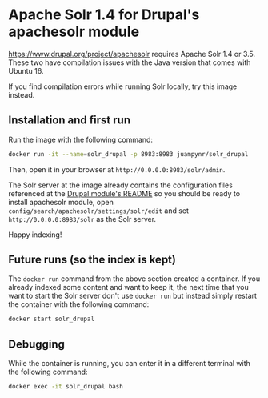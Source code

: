 # Apache Solr 1.4 for Drupal's apachesolr module

https://www.drupal.org/project/apachesolr requires Apache Solr
1.4 or 3.5. These two have compilation issues with the Java version
that comes with Ubuntu 16.

If you find compilation errors while running Solr locally,
try this image instead.

## Installation and first run

Run the image with the following command:

```bash
docker run -it --name=solr_drupal -p 8983:8983 juampynr/solr_drupal
```

Then, open it in your browser at `http://0.0.0.0:8983/solr/admin`.

The Solr server at the image already contains the configuration
files referenced at the [Drupal module's README](http://cgit.drupalcode.org/apachesolr/tree/solr-conf/solr-1.4)
so you should be ready to install apachesolr module, open
`config/search/apachesolr/settings/solr/edit` and set
`http://0.0.0.0:8983/solr` as the Solr server.

Happy indexing!

## Future runs (so the index is kept)

The `docker run` command from the above section created a container. If you
already indexed some content and want to keep it, the next time that you
want to start the Solr server don't use `docker run` but instead simply
restart the container with the following command:

```bash
docker start solr_drupal
``` 

## Debugging
While the container is running, you can enter it in a different terminal
with the following command:

```bash
docker exec -it solr_drupal bash
```
